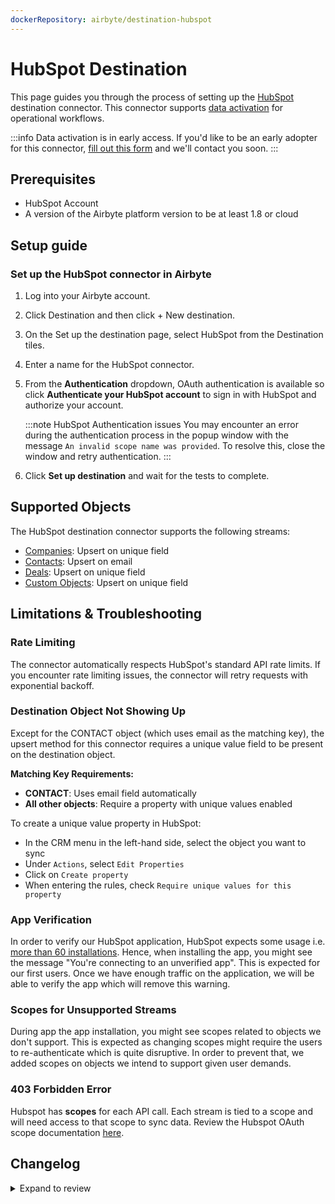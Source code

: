 ```yaml
---
dockerRepository: airbyte/destination-hubspot
---
```


# HubSpot Destination

This page guides you through the process of setting up the [HubSpot](https://www.hubspot.com/) destination connector. This connector supports [data activation](/platform/next/move-data/elt-data-activation) for operational workflows.

:::info
Data activation is in early access. If you'd like to be an early adopter for this connector, [fill out this form](https://form.typeform.com/to/tupSnN3D) and we'll contact you soon.
:::

## Prerequisites

- HubSpot Account
- A version of the Airbyte platform version to be at least 1.8 or cloud

## Setup guide

### Set up the HubSpot connector in Airbyte

1. Log into your Airbyte account.
2. Click Destination and then click + New destination.
3. On the Set up the destination page, select HubSpot from the Destination tiles.
4. Enter a name for the HubSpot connector.
5. From the **Authentication** dropdown, OAuth authentication is available so click **Authenticate your HubSpot account** to sign in with HubSpot and authorize your account.
   
   :::note HubSpot Authentication issues
   You may encounter an error during the authentication process in the popup window with the message `An invalid scope name was provided`. To resolve this, close the window and retry authentication.
   :::

6. Click **Set up destination** and wait for the tests to complete.

## Supported Objects

The HubSpot destination connector supports the following streams:

- [Companies](https://developers.hubspot.com/docs/api/crm/companies): Upsert on unique field
- [Contacts](https://developers.hubspot.com/docs/methods/contacts): Upsert on email
- [Deals](https://developers.hubspot.com/docs/api/crm/deals): Upsert on unique field
- [Custom Objects](https://developers.hubspot.com/docs/guides/api/crm/objects/custom-objects): Upsert on unique field

## Limitations & Troubleshooting

### Rate Limiting

The connector automatically respects HubSpot's standard API rate limits. If you encounter rate limiting issues, the connector will retry requests with exponential backoff.

### Destination Object Not Showing Up

Except for the CONTACT object (which uses email as the matching key), the upsert method for this connector requires a unique value field to be present on the destination object.

**Matching Key Requirements:**
- **CONTACT**: Uses email field automatically
- **All other objects**: Require a property with unique values enabled

To create a unique value property in HubSpot:
* In the CRM menu in the left-hand side, select the object you want to sync
* Under `Actions`, select `Edit Properties`
* Click on `Create property`
* When entering the rules, check `Require unique values for this property`


### App Verification

In order to verify our HubSpot application, HubSpot expects some usage i.e. [more than 60 installations](https://developers.hubspot.com/docs/guides/apps/marketplace/certification-requirements#value). Hence, when installing the app, you might see the message "You're connecting to an unverified app". This is expected for our first users. Once we have enough traffic on the application, we will be able to verify the app which will remove this warning.

### Scopes for Unsupported Streams

During app the app installation, you might see scopes related to objects we don't support. This is expected as changing scopes might require the users to re-authenticate which is quite disruptive. In order to prevent that, we added scopes on objects we intend to support given user demands.

### 403 Forbidden Error

Hubspot has **scopes** for each API call. Each stream is tied to a scope and will need access to that scope to sync data. Review the Hubspot OAuth scope documentation [here](https://developers.hubspot.com/docs/api/working-with-oauth#scopes).

## Changelog

<details>
  <summary>Expand to review</summary>

| Version | Date       | Pull Request                                                    | Subject                    |
|:--------|:-----------|:----------------------------------------------------------------|:---------------------------|
| 0.0.4   | 2025-08-01 | [64144](https://github.com/airbytehq/airbyte/pull/64144)        | OSS release                |
| 0.0.3   | 2025-07-18 | [205](https://github.com/airbytehq/airbyte-enterprise/pull/205) | Forcing new release        |
| 0.0.2   | 2025-07-18 | [204](https://github.com/airbytehq/airbyte-enterprise/pull/204) | Fixing auth                |
| 0.0.1   | 2025-07-18 | [201](https://github.com/airbytehq/airbyte-enterprise/pull/201) | First iteration internally |

</details>
